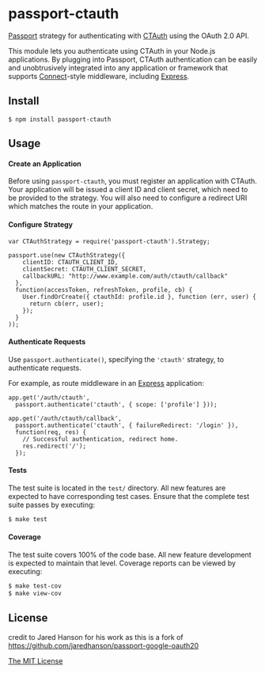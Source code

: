 # passport-ctauth

[Passport](http://passportjs.org/) strategy for authenticating with [CTAuth](https://ctauth.com/)
using the OAuth 2.0 API.

This module lets you authenticate using CTAuth in your Node.js applications.
By plugging into Passport, CTAuth authentication can be easily and
unobtrusively integrated into any application or framework that supports
[Connect](http://www.senchalabs.org/connect/)-style middleware, including
[Express](http://expressjs.com/).

## Install

    $ npm install passport-ctauth

## Usage

#### Create an Application

Before using `passport-ctauth`, you must register an application with CTAuth.
Your application will be issued a client ID and client secret, which need to be
provided to the strategy.  You will also need to configure a redirect URI which
matches the route in your application.

#### Configure Strategy

    var CTAuthStrategy = require('passport-ctauth').Strategy;

    passport.use(new CTAuthStrategy({
        clientID: CTAUTH_CLIENT_ID,
        clientSecret: CTAUTH_CLIENT_SECRET,
        callbackURL: "http://www.example.com/auth/ctauth/callback"
      },
      function(accessToken, refreshToken, profile, cb) {
        User.findOrCreate({ ctauthId: profile.id }, function (err, user) {
          return cb(err, user);
        });
      }
    ));

#### Authenticate Requests

Use `passport.authenticate()`, specifying the `'ctauth'` strategy, to
authenticate requests.

For example, as route middleware in an [Express](http://expressjs.com/)
application:

    app.get('/auth/ctauth',
      passport.authenticate('ctauth', { scope: ['profile'] }));

    app.get('/auth/ctauth/callback', 
      passport.authenticate('ctauth', { failureRedirect: '/login' }),
      function(req, res) {
        // Successful authentication, redirect home.
        res.redirect('/');
      });

#### Tests

The test suite is located in the `test/` directory.  All new features are
expected to have corresponding test cases.  Ensure that the complete test suite
passes by executing:

```bash
$ make test
```

#### Coverage

The test suite covers 100% of the code base.  All new feature development is
expected to maintain that level.  Coverage reports can be viewed by executing:

```bash
$ make test-cov
$ make view-cov
```

## License
credit to Jared Hanson for his work as this is a fork of https://github.com/jaredhanson/passport-google-oauth20

[The MIT License](http://opensource.org/licenses/MIT)
